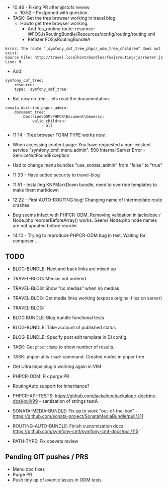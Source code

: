 - 10:46 - Fixing PR after @stofs review
  - 10:52 - Postponed with question.
- TASK: Get the tree browser working in travel blog
  - Howto get tree browser working:
    - Add fos_routing route:     resource: @FOSJsRoutingBundle/Resources/config/routing/routing.xml
    - Refister FOSjsRoutingBundleA

````
Error: The route "_symfony_cmf_tree_phpcr_odm_tree_children" does not exist.
Source File: http://travel.localhost/bundles/fosjsrouting/js/router.js
Line: 9
````
   - Add:

````
symfony_cmf_tree:
    resource: .
    type: 'symfony_cmf_tree'
````

   - But now no tree .. lets read the documentation..

````
sonata_doctrine_phpcr_admin:
    document_tree:
        Doctrine\ODM\PHPCR\Document\Generic:
            valid_children:
                - all
````

 - 11:14 - Tree browser FORM TYPE works now.
 - When accessing content page: You have requested a non-existent service "symfony_cmf_menu.admin".
500 Internal Server Error - ServiceNotFoundException 

 - Had to change menu bundles "use_sonata_admin" from "false" to "true"
 - 11:33 - Have added security to travel-blog
 - 11:51 - Installing KNPMarkDown bundle, need to override templates to make them markdown

 - 12:22 - First AUTO-ROUTING bug! Changing name of intermediate route crashes.

 - Bug seems infact with PHPCR-ODM. Removing validation in jackalope / Node.php reorderBeforeArray() works. Seems Node.php node names are not updated before reorder.
 - 14:10 - Trying to reproduce PHPCR-ODM bug in test. Waiting for composer ...

TODO
----

 - BLOG-BUNDLE: Next and back links are mixed up
 
 - TRAVEL-BLOG: Medias not ordered
 - TRAVEL-BLOG: Show "no medias" when no medias
 - TRAVEL-BLOG: Get media links working (expose original files on server)
 - TRAVEL-BLOG: 


 - BLOG BUNDLE: Blog bundle functional tests

 - BLOG-BUNDLE: Take account of published status

 - BLOG-BUNDLE: Specify post edit template in DI config.

 - TASK: Get `phpcr:dump` to show number of results.

 - TASK: phpcr-utils `touch` command. Created nodes in phpcr tree

 - Get Ultrasnips plugin working again in VIM
 
 - PHPCR-ODM: Fix purge PR
 - RoutingAuto support for inheritance?

 - PHPCR-API-TESTS: https://github.com/jackalope/jackalope-doctrine-dbal/pull/99 - santization of strings testA

 - SONATA-MEDIA-BUNDLE: Fix up to work "out-of-the-box" - https://github.com/sonata-project/SonataMediaBundle/pull/311

 - ROUTING-AUTO-BUNDLE: Finish customization docs: https://github.com/symfony-cmf/symfony-cmf-docs/pull/115

 - PATH-TYPE: Fix coevets review

Pending GIT pushes / PRS
------------------------

 - Menu doc fixes
 - Purge PR
 - Push tidy up of event classes in ODM tests
